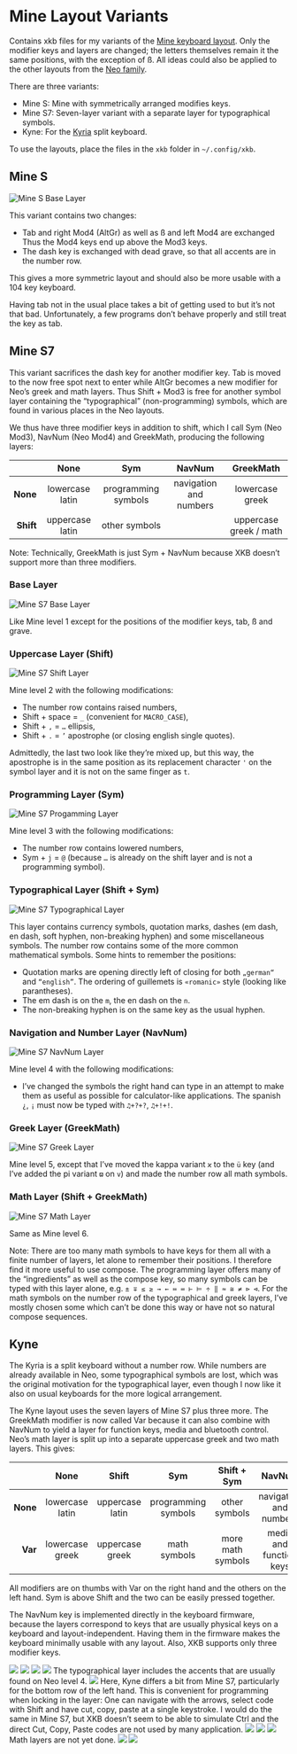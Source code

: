 # Mine Layout Variants

Contains xkb files for my variants of the [Mine keyboard layout](https://neo-layout.org/Layouts/mine).
Only the modifier keys and layers are changed;
the letters themselves remain it the same positions, with the exception of ß.
All ideas could also be applied to the other layouts from the [Neo family](https://neo-layout.org/Layouts/).

There are three variants:

 - Mine S: Mine with symmetrically arranged modifies keys.
 - Mine S7: Seven-layer variant with a separate layer for typographical symbols.
 - Kyne: For the [Kyria](https://splitkb.com/) split keyboard.

To use the layouts, place the files in the `xkb` folder in `~/.config/xkb`.

## Mine S

![Mine S Base Layer](/images/Mine-S%20Level0%20(Standard).svg)

This variant contains two changes:
- Tab and right Mod4 (AltGr) as well as ß and left Mod4 are exchanged
  Thus the Mod4 keys end up above the Mod3 keys.
- The dash key is exchanged with dead grave, so that all accents are in the number row.

This gives a more symmetric layout and should also be more usable with a 104 key keyboard.

Having tab not in the usual place takes a bit of getting used to but it’s
not that bad.
Unfortunately, a few programs don’t behave properly and still treat the
key as tab.

## Mine S7

This variant sacrifices the dash key for another modifier key.
Tab is moved to the now free spot next to enter while AltGr becomes a new
modifier for Neo’s greek and math layers.
Thus Shift + Mod3 is free for another symbol
layer containing the “typographical” (non-programming) symbols,
which are found in various places in the Neo layouts.

We thus have three modifier keys in addition to shift,
which I call Sym (Neo Mod3), NavNum (Neo Mod4) and GreekMath,
producing the following layers:

|           |     None        |         Sym         |          NavNum        |        GreekMath       |
|----------:|:---------------:|:-------------------:|:----------------------:|:----------------------:|
| **None**  | lowercase latin | programming symbols | navigation and numbers | lowercase greek        |
| **Shift** | uppercase latin |    other symbols    |                        | uppercase greek / math |

Note: Technically, GreekMath is just Sym + NavNum because XKB doesn’t
support more than three modifiers.

### Base Layer

![Mine S7 Base Layer](/images/Mine-S7%20Level0%20(Standard).svg)

Like Mine level 1 except for the positions of the modifier keys, tab, ß
and grave.

### Uppercase Layer (Shift)

![Mine S7 Shift Layer](/images/Mine-S7%20Level1%20(Uppercase).svg)
 
Mine level 2 with the following modifications:
 - The number row contains raised numbers,
 - Shift + space = `_` (convenient for `MACRO_CASE`),
 - Shift + `,` = `…` ellipsis,
 - Shift + `.` = `’` apostrophe (or closing english single quotes).

 Admittedly, the last two look like they’re mixed up, but this way,
 the apostrophe is in the same position as its replacement character `'` on
 the symbol layer and it is not on the same finger as `t`.

### Programming Layer (Sym)

![Mine S7 Progamming Layer](/images/Mine-S7%20Level2%20(Symbols).svg)

Mine level 3 with the following modifications:
 - The number row contains lowered numbers,
 - Sym + `j` = `@` (because `…` is already on the shift layer and is not a programming symbol).

### Typographical Layer (Shift + Sym)

![Mine S7 Typographical Layer](/images/Mine-S7%20Level3%20(More%20Symbols).svg)

This layer contains currency symbols, quotation marks, 
dashes (em dash, en dash, soft hyphen, non-breaking hyphen)
and some miscellaneous symbols.
The number row contains some of the more common mathematical symbols.
Some hints to remember the positions:
 - Quotation marks are opening directly left of closing for both `„german“` and `“english”`.
   The ordering of guillemets is `«romanic»` style (looking like parantheses).
 - The em dash is on the `m`, the en dash on the `n`.
 - The non-breaking hyphen is on the same key as the usual hyphen.

### Navigation and Number Layer (NavNum)

![Mine S7 NavNum Layer](/images/Mine-S7%20Level4%20(NavNum).svg)

Mine level 4 with the following modifications:
 - I’ve changed the symbols the right hand can type in an attempt to
 make them as useful as possible for calculator-like applications.
 The spanish `¿`, `¡` must now be typed with `♫+?+?`, `♫+!+!`.

### Greek Layer (GreekMath)

![Mine S7 Greek Layer](/images/Mine-S7%20Level6%20(Greek).svg)

Mine level 5, except that I’ve moved the kappa variant `ϰ` to the `ü` key
(and I’ve added the pi variant `ϖ` on `v`)
and made the number row all math symbols.

### Math Layer (Shift + GreekMath)

![Mine S7 Math Layer](/images/Mine-S7%20Level7%20(Math).svg)

Same as Mine level 6.

Note: There are too many math symbols to have keys for them all
with a finite number of layers, let alone to remember their positions.
I therefore find it more useful to use compose.
The programming layer offers many of the “ingredients” as well as the
compose key, so many symbols can be typed with this layer alone, e.g.
`± ∓ ≤ ≥ → ← ≔ ≕ ⊢ ⊨ ÷ ‖ ≈ ≅ ≠ ⊳ ⊲`.
For the math symbols on the number row of the typographical and greek
layers, I’ve mostly chosen some which can’t be done this way
or have not so natural compose sequences.

## Kyne

The Kyria is a split keyboard without a number row.
While numbers are already available in Neo,
some typographical symbols are lost,
which was the original motivation for the typographical layer,
even though I now like it also on usual keyboards for the
more logical arrangement.

The Kyne layout uses the seven layers of Mine S7 plus three more.
The GreekMath modifier is now called Var because it can also combine
with NavNum to yield a layer for function keys, media and bluetooth
control.
Neo’s math layer is split up into a separate uppercase greek and two
math layers.
This gives:

|          |     None        |       Shift     |         Sym         |     Shift + Sym     |        NavNum           |
|---------:|:---------------:|:---------------:|:-------------------:|:-------------------:|:-----------------------:|
| **None** | lowercase latin | uppercase latin | programming symbols |    other symbols    | navigation and numbers  |
| **Var**  | lowercase greek | uppercase greek |    math symbols     |  more math symbols  | media and function keys |

All modifiers are on thumbs with Var on the right hand and the others on the left hand.
Sym is above Shift and the two can be easily pressed together.

The NavNum key is implemented directly in the keyboard firmware,
because the layers correspond to keys that are usually physical keys on a keyboard and layout-independent.
Having them in the firmware makes the keyboard minimally usable with any layout.
Also, XKB supports only three modifier keys.

![]("/images/Kyne%20Level0%20(Standard).svg")
![]("/images/Kyne%20Level1%20(Uppercase).svg")
![]("/images/Kyne%20Level2%20(Programming).svg")
![]("/images/Kyne%20Level3%20(Typographical).svg")
The typographical layer includes the accents that are usually found on Neo level 4.
![]("/images/Kyne%20Level4%20(NavNum).svg")
Here, Kyne differs a bit from Mine S7, particularly for the bottom row of the left hand.
This is convenient for programming when locking in the layer:
One can navigate with the arrows, select code with Shift and have cut, copy, paste at
a single keystroke.
I would do the same in Mine S7, but XKB doesn’t seem to be able to simulate Ctrl
and the direct Cut, Copy, Paste codes are not used by many application.
![]("/images/Kyne%20Level5%20(Greek).svg")
![]("/images/Kyne%20Level6%20(Uppercase%20Greek).svg")
![]("/images/Kyne%20Level7%20(Math).svg")
Math layers are not yet done.
![]("/images/Kyne%20Level8%20(Math%202).svg")
![]("/images/Kyne%20Level9%20(Function).svg")

